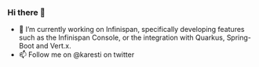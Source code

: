 ### Hi there 👋

- 🔭 I’m currently working on Infinispan, specifically developing features such as the Infinispan Console, or the integration with Quarkus, Spring-Boot and Vert.x.
- 📫 Follow me on @karesti on twitter

<!--
**karesti/karesti** is a ✨ _special_ ✨ repository because its `README.md` (this file) appears on your GitHub profile.

Here are some ideas to get you started:

- 🔭 I’m currently working on ...
- 🌱 I’m currently learning ...
- 👯 I’m looking to collaborate on ...
- 🤔 I’m looking for help with ...
- 💬 Ask me about ...
- 📫 How to reach me: ...
- 😄 Pronouns: ...
- ⚡ Fun fact: ...
-->
